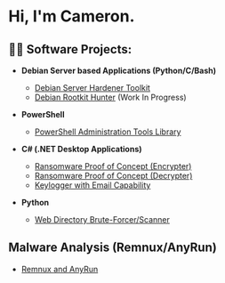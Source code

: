 <h1>Hi, I'm Cameron. </h1>
<h2>👨‍💻 Software Projects:</h2>

- <b>Debian Server based Applications (Python/C/Bash)</b>

  - [Debian Server Hardener Toolkit](https://github.com/cwsecur1ty/Debian-Hardener-Toolkit)
  - [Debian Rootkit Hunter](https://github.com/cwsecur1ty/RootGuard) (Work In Progress)
- <b>PowerShell</b>

  - [PowerShell Administration Tools Library](https://github.com/cwsecur1ty/PowerShell-Scripts)
- <b>C# (.NET Desktop Applications)</b>

  - [Ransomware Proof of Concept (Encrypter)]()
  - [Ransomware Proof of Concept (Decrypter)]()
  - [Keylogger with Email Capability]()
- <b>Python</b>

  - [Web Directory Brute-Forcer/Scanner](https://github.com/cwsecur1ty/URLHunter)


<h2>Malware Analysis (Remnux/AnyRun)</h2>

- [Remnux and AnyRun]([https://www.youtube.com/watch?v=a83ASGn_V_s](https://github.com/cwsecur1ty/Remnux-AnyRun-Malware-Analysis))


